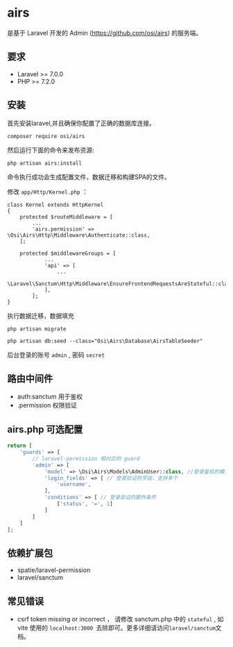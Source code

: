 # airs

是基于 Laravel 开发的 Admin (https://github.com/osi/airs) 的服务端。

## 要求

- Laravel  >= 7.0.0
- PHP >= 7.2.0

## 安装

首先安装laravel,并且确保你配置了正确的数据库连接。

```
composer require osi/airs
```

然后运行下面的命令来发布资源:

```
php artisan airs:install
```

命令执行成功会生成配置文件，数据迁移和构建SPA的文件。

修改 `app/Http/Kernel.php` ：

```
class Kernel extends HttpKernel
{
    protected $routeMiddleware = [
        ...
        'airs.permission' => \Osi\Airs\Http\Middleware\Authenticate::class,
    ];

    protected $middlewareGroups = [
            ...
            'api' => [
                ...
                \Laravel\Sanctum\Http\Middleware\EnsureFrontendRequestsAreStateful::class,
            ],
        ];
}
```

执行数据迁移，数据填充

```
php artisan migrate

php artisan db:seed --class="Osi\Airs\Database\AirsTableSeeder"
```

后台登录的账号 `admin` , 密码 `secret`

## 路由中间件

* auth:sanctum 用于鉴权
* .permission 权限验证

## airs.php 可选配置

```php
return [
    'guards' => [
        // laravel-permission 相对应的 guard
        'admin' => [
            'model' => \Osi\Airs\Models\AdminUser::class, //登录鉴权的模型
            'login_fields' => [	// 登录验证的字段，支持多个
                'username',
            ],
            'conditions' => [ // 登录验证的额外条件
                ['status', '=', 1]
            ]
        ]
    ]
];
```

## 依赖扩展包

* spatie/laravel-permission
* laravel/sanctum

## 常见错误

* csrf token missing or incorrect ， 请修改 sanctum.php 中的 `stateful` , 如 vite 使用的 `localhost:3000 `去除即可。更多详细请访问`laravel/sanctum`文档。

